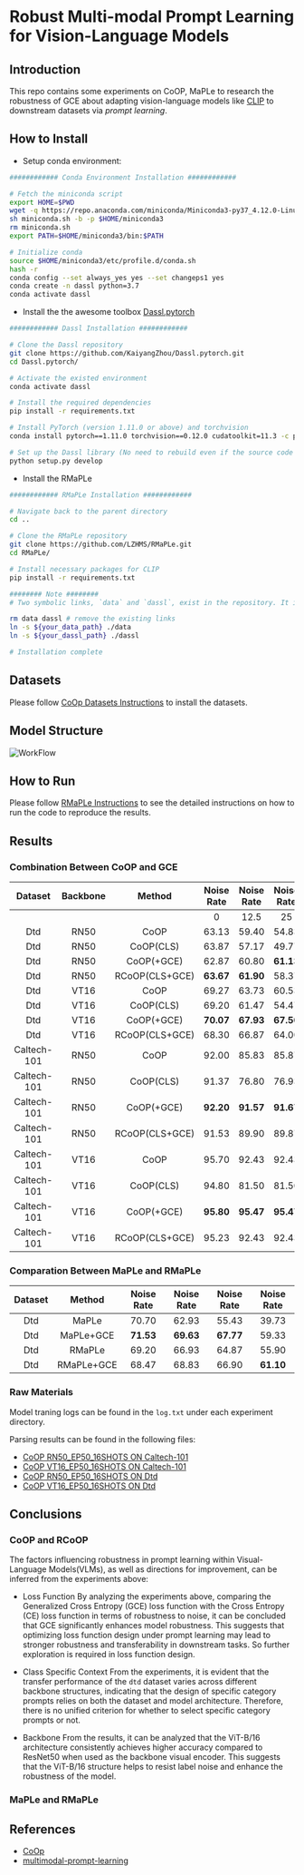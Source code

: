 # Robust Multi-modal Prompt Learning for Vision-Language Models

## Introduction
This repo contains some experiments on CoOP, MaPLe to research the robustness of GCE about adapting vision-language models like [CLIP](https://arxiv.org/abs/2103.00020) to downstream datasets via *prompt learning*.

## How to Install
+ Setup conda environment:
```bash
############ Conda Environment Installation ############

# Fetch the miniconda script
export HOME=$PWD
wget -q https://repo.anaconda.com/miniconda/Miniconda3-py37_4.12.0-Linux-x86_64.sh -O miniconda.sh
sh miniconda.sh -b -p $HOME/miniconda3
rm miniconda.sh
export PATH=$HOME/miniconda3/bin:$PATH

# Initialize conda
source $HOME/miniconda3/etc/profile.d/conda.sh
hash -r
conda config --set always_yes yes --set changeps1 yes
conda create -n dassl python=3.7
conda activate dassl
```
+ Install the the awesome toolbox [Dassl.pytorch](https://github.com/KaiyangZhou/Dassl.pytorch)
```bash
############ Dassl Installation ############

# Clone the Dassl repository
git clone https://github.com/KaiyangZhou/Dassl.pytorch.git
cd Dassl.pytorch/

# Activate the existed environment
conda activate dassl

# Install the required dependencies
pip install -r requirements.txt

# Install PyTorch (version 1.11.0 or above) and torchvision
conda install pytorch==1.11.0 torchvision==0.12.0 cudatoolkit=11.3 -c pytorch

# Set up the Dassl library (No need to rebuild even if the source code changes)
python setup.py develop
```
+ Install the RMaPLe
```bash
############ RMaPLe Installation ############

# Navigate back to the parent directory
cd ..

# Clone the RMaPLe repository
git clone https://github.com/LZHMS/RMaPLe.git
cd RMaPLe/

# Install necessary packages for CLIP
pip install -r requirements.txt

######## Note ########
# Two symbolic links, `data` and `dassl`, exist in the repository. It is recommended that these be pointed to locations with sufficient storage capacity.

rm data dassl # remove the existing links
ln -s ${your_data_path} ./data
ln -s ${your_dassl_path} ./dassl

# Installation complete
```
## Datasets

Please follow [CoOp Datasets Instructions](https://github.com/KaiyangZhou/CoOp/blob/main/DATASETS.md) to install the datasets.

## Model Structure
<img src="https://cdn.jsdelivr.net/gh/LZHMS/picx-images-hosting@master/EBlog/Paper/WorkFlow.231mf5t682.webp" alt="WorkFlow" />

## How to Run

Please follow [RMaPLe Instructions](RMAPLE.md) to see the detailed instructions on how to run the code to reproduce the results.

## Results
### Combination Between CoOP and GCE					
| Dataset|Backbone| Method|Noise Rate|Noise Rate|Noise Rate|Noise Rate|			
|:-----:|:-----:|:-----:|:-----:|:-----:|:-----:|:-----:|
||||0| 12.5|25	|50|
|Dtd|RN50|CoOP|63.13|59.40|54.83|44.80| 
|Dtd|RN50|CoOP(CLS)|63.87|57.17 |	49.77 |	33.63|
|Dtd |RN50| CoOP(+GCE)	|62.87 |	60.80 |	**61.13** |	**56.27**| 
|Dtd|RN50	|RCoOP(CLS+GCE)	|**63.67** |	**61.90** |	58.37 	|46.30|
|Dtd|VT16|CoOP|69.27|63.73|60.53|48.77| 
|Dtd|VT16|CoOP(CLS)|69.20|61.47 |	54.47 |	36.97|
|Dtd |VT16| CoOP(+GCE)	|**70.07** |	**67.93**|	**67.50** |	**61.50**| 
|Dtd|VT16|RCoOP(CLS+GCE)	|68.30|	66.87 |	64.00 	|52.50|
|Caltech-101|RN50|CoOP|92.00|85.83|85.87|85.83|
|Caltech-101|RN50|CoOP(CLS)|91.37|76.80|76.93|76.93|
|Caltech-101|RN50|CoOP(+GCE)|**92.20**|**91.57**|**91.67**|**91.57**|
|Caltech-101|RN50|RCoOP(CLS+GCE)|91.53|89.90|89.87|89.87|
|Caltech-101|VT16|CoOP|95.70|92.43|92.43|92.43|
|Caltech-101|VT16|CoOP(CLS)|94.80|81.50|81.50|81.50|
|Caltech-101|VT16|CoOP(+GCE)|**95.80**|**95.47**|**95.47**|**95.47**|
|Caltech-101|VT16|RCoOP(CLS+GCE)|95.23|92.43|92.43|92.43|

### Comparation Between MaPLe and RMaPLe
|Dataset| Method|Noise Rate|Noise Rate|Noise Rate|Noise Rate|
|:-----:|:-----:|:-----:|:-----:|:-----:|:-----:|
|Dtd|MaPLe|70.70|62.93|55.43|39.73|
|Dtd|MaPLe+GCE|**71.53**|**69.63**|**67.77**|59.33|
|Dtd|RMaPLe|69.20|66.93|64.87|55.90|
|Dtd|RMaPLe+GCE|68.47|68.83|66.90|**61.10**|

### Raw Materials
Model traning logs can be found in the `log.txt` under each experiment directory.

Parsing results can be found in the following files:
+ [CoOP RN50_EP50_16SHOTS ON Caltech-101](./output/caltech101/CoOp/rn50_ep50_16shots/parse_results.txt)
+ [CoOP VT16_EP50_16SHOTS ON Caltech-101](./output/caltech101/CoOp/vit_b16_ep50_16shots/parse_results.txt)
+ [CoOP RN50_EP50_16SHOTS ON Dtd](./output/dtd/CoOp/rn50_ep50_16shots/parse_results.txt)
+ [CoOP VT16_EP50_16SHOTS ON Dtd](./output/dtd/CoOp/vit_b16_ep50_16shots/parse_results.txt)

## Conclusions
### CoOP and RCoOP
The factors influencing robustness in prompt learning within Visual-Language Models(VLMs), as well as directions for improvement, can be inferred from the experiments above:

+ Loss Function
By analyzing the experiments above, comparing the Generalized Cross Entropy (GCE) loss function with the Cross Entropy (CE) loss function in terms of robustness to noise, it can be concluded that GCE significantly enhances model robustness. This suggests that optimizing loss function design under prompt learning may lead to stronger robustness and transferability in downstream tasks. So further exploration is required in loss function design.

+ Class Specific Context
From the experiments, it is evident that the transfer performance of the `dtd` dataset varies across different backbone structures, indicating that the design of specific category prompts relies on both the dataset and model architecture. Therefore, there is no unified criterion for whether to select specific category prompts or not.

+ Backbone
From the results, it can be analyzed that the ViT-B/16 architecture consistently achieves higher accuracy compared to ResNet50 when used as the backbone visual encoder. This suggests that the ViT-B/16 structure helps to resist label noise and enhance the robustness of the model.

### MaPLe and RMaPLe


## References
+ [CoOp](https://github.com/KaiyangZhou/CoOp)
+ [multimodal-prompt-learning](https://github.com/muzairkhattak/multimodal-prompt-learning)
